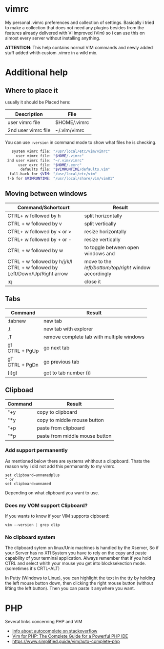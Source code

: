# vimrc
My personal .vimrc preferences and collection of settings. Basically i tried to make a collection that does not need any plugins besides from the features already delivered with VI improved (Vim) so i can use this on almost every server without  installing anything. 

**ATTENTION**: This help contains normal VIM commands and newly added stuff added whith custom .vimrc in a wild mix.  

# Additional help

## Where to place it

usually it should be Placed here:

| Description         | File         |
| ------------------- | ------------ |
| user vimrc file     | $HOME/.vimrc |
| 2nd user vimrc file | ~/.vim/vimrc |

You can use `:version`  in command mode to show what files he is checking. 

```bash
   system vimrc file: "/usr/local/etc/vim/vimrc"
     user vimrc file: "$HOME/.vimrc"
 2nd user vimrc file: "~/.vim/vimrc"
      user exrc file: "$HOME/.exrc"
       defaults file: "$VIMRUNTIME/defaults.vim"
  fall-back for $VIM: "/usr/local/etc/vim"
 f-b for $VIMRUNTIME: "/usr/local/share/vim/vim81"
```



##  Moving between windows 

| Command/Schortcurt                                           | Result                                                 |
| ------------------------------------------------------------ | ------------------------------------------------------ |
| CTRL+ w followed by h                                        | split horizontally                                     |
| CTRL + w followed by v                                       | split vertically                                       |
| CTRL+ w followed by < or >                                   | resize horizontally                                    |
| CTRL+ w followed by + or -                                   | resize vertically                                      |
| CTRL + w followed by w                                       | to toggle between open windows and                     |
| CTRL + w followed by h/j/k/l<br />CTRL + w followed by Left/Down/Up/Right arrow | move to the *left/bottom/top/right* window accordingly |
| :q                                                           | close it                                               |



## Tabs

| Command             | Result                                    |
| ------------------- | ----------------------------------------- |
| :tabnew             | new tab                                   |
| ,t                  | new tab with explorer                     |
| ,T                  | remove complete tab with multiple windows |
| gt<br />CTRL + PgUp | go next tab                               |
| gT<br />CTRL + PgDn | go previous tab                           |
| {i}gt               | got to tab number {i}                     |

## Clipboad 
| Command             | Result                                    |
| ------------------- | ----------------------------------------- |
| "+y                 | copy to clipboard                         |
| "*y                 | copy to middle mouse button               |
| "+p                 | paste from clipboard                      |
| "*p                 | paste from middle mouse button            |

### Add support permanently 
As mentioned below there are systems whithout a clippboard. Thats the reason why i did not add this permanantly to my vimrc.
```
set clipboard=unnamedplus
" or
set clipboard=unnamed
```
Depending on what clipboard you want to use.

### Does my VOM support Clipboard?
If you wants to know if your VIM supports cipboard:
```
vim --version | grep clip
```

### No clipboard system
The clipboard sytem on linux/Unix machines is handled by the Xserver, So if your Server has no X11 System you have to rely on the copy and paste capability of your terminal application. Always remember that if you hold CTRL and select whith your mouse you get into blocksekection mode.(sometimes it's CRTL+ALT)  

In Putty (Windows to Linux), you can highlight the text in the tty by holding the left mouse button down, then clicking the right mouse button (without lifting the left button). Then you can paste it anywhere you want. 

# PHP

Several links concerning PHP and VIM

- [Info about autocomplete on stackoverflow](https://stackoverflow.com/questions/9863706/php-autocomplete-with-vim)
- [Vim for PHP: The Complete Guide for a Powerful PHP IDE](https://thevaluable.dev/vim-php-ide/)
- https://www.simplified.guide/vim/auto-complete-php




